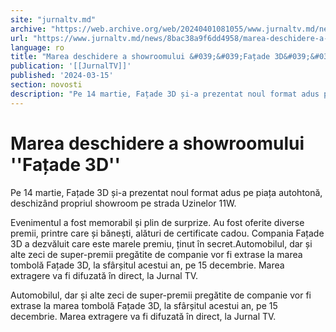 ```yaml
---
site: "jurnaltv.md"
archive: "https://web.archive.org/web/20240401081055/www.jurnaltv.md/news/8bac38a9f6dd4958/marea-deschidere-a-showroomului-fatade-3d.html"
url: "https://www.jurnaltv.md/news/8bac38a9f6dd4958/marea-deschidere-a-showroomului-fatade-3d.html"
language: ro
title: "Marea deschidere a showroomului &#039;&#039;Fațade 3D&#039;&#039;"
publication: '[[JurnalTV]]'
published: '2024-03-15'
section: novosti
description: "Pe 14 martie, Fațade 3D și-a prezentat noul format adus pe piața autohtonă, deschizând propriul showroom pe strada Uzinelor 11W."
---
```


# Marea deschidere a showroomului &#039;&#039;Fațade 3D&#039;&#039;

Pe 14 martie, Fațade 3D și-a prezentat noul format adus pe piața autohtonă, deschizând propriul showroom pe strada Uzinelor 11W.

Evenimentul a fost memorabil și plin de surprize. Au fost oferite diverse premii, printre care și bănești, alături de certificate cadou. Compania Fațade 3D a dezvăluit care este marele premiu, ținut în secret.Automobilul, dar și alte zeci de super-premii pregătite de companie vor fi extrase la marea tombolă Fațade 3D, la sfârșitul acestui an, pe 15 decembrie. Marea extragere va fi difuzată în direct, la Jurnal TV.

Automobilul, dar și alte zeci de super-premii pregătite de companie vor fi extrase la marea tombolă Fațade 3D, la sfârșitul acestui an, pe 15 decembrie. Marea extragere va fi difuzată în direct, la Jurnal TV.